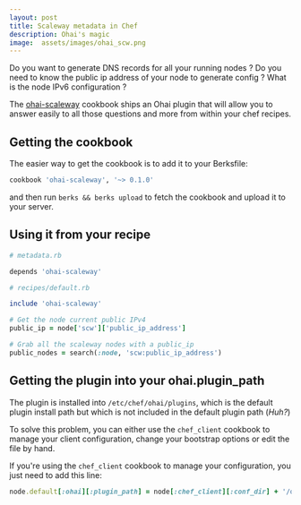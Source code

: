 ```yaml
---
layout: post
title: Scaleway metadata in Chef
description: Ohai's magic
image:  assets/images/ohai_scw.png
---
```


Do you want to generate DNS records for all your running nodes ? Do
you need to know the public ip address of your node to generate
config ? What is the node IPv6 configuration ?

The [ohai-scaleway](https://github.com/elthariel/ohai-scaleway)
cookbook ships an Ohai plugin that will allow you to answer easily to
all those questions and more from within your chef recipes.

## Getting the cookbook

The easier way to get the cookbook is to add it to your Berksfile:

``` ruby
cookbook 'ohai-scaleway', '~> 0.1.0'
```

and then run `berks && berks upload` to fetch the cookbook and upload
it to your server.

## Using it from your recipe

``` ruby
# metadata.rb

depends 'ohai-scaleway'

# recipes/default.rb

include 'ohai-scaleway'

# Get the node current public IPv4
public_ip = node['scw']['public_ip_address']

# Grab all the scaleway nodes with a public_ip
public_nodes = search(:node, 'scw:public_ip_address')
```

## Getting the plugin into your ohai.plugin_path

The plugin is installed into `/etc/chef/ohai/plugins`, which is the
default plugin install path but which is not included in the default
plugin path (_Huh?_)

To solve this problem, you can either use the `chef_client` cookbook
to manage your client configuration, change your bootstrap options or
edit the file by hand.

If you're using the `chef_client` cookbook to manage your
configuration, you just need to add this line:

``` ruby
node.default[:ohai][:plugin_path] = node[:chef_client][:conf_dir] + '/ohai/plugins'
```

